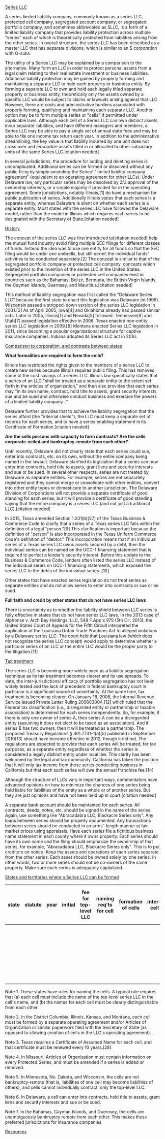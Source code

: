[Series LLC](https://en.m.wikipedia.org/wiki/Series_LLC)

A series limited liability company, commonly known as a series LLC, protected cell company, segregated account company, or segregated portfolio company, and sometimes abbreviated as SLLC, is a form of a limited liability company that provides liability protection across multiple "series" each of which is theoretically protected from liabilities arising from the other series. In overall structure, the series LLC has been described as a master LLC that has separate divisions, which is similar to an S corporation with Q-subs.

The utility of a Series LLC may be explained by a comparison to the alternative. Many form an LLC in order to protect personal assets from a legal claim relating to their real estate investment or business liabilities. Additional liability protection may be gained by properly forming and maintaining a separate LLC to hold each property or business entity. By forming a separate LLC to own and hold each legally titled separate property or business entity, theoretically only the assets owned by a specific LLC would be subject to claims or lawsuits arising against that LLC. However, there are costs and administrative burdens associated with properly forming, qualifying and maintaining each separate LLC. Another option may be to form multiple series or "cells" if permitted under applicable laws. Although each cell of a Series LLC can own distinct assets, incur separate liabilities, and have different managers and members, a Series LLC may be able to pay a single set of annual state fees and may be able to file one income tax return each year. In addition to the administrative streamlining, the key value is that liability incurred by one unit does not cross over and jeopardize assets titled in or allocated to other subsidiary units of the same Series LLC.[citation needed]

In several jurisdictions, the procedure for adding and deleting series is uncomplicated. Additional series can be formed or dissolved without any public filing by simply amending the Series' "limited liability company agreement" (equivalent to an operating agreement for other LLCs). Under Delaware law, any particular series may be dissolved by 2/3 approval of the ownership interests, or a simple majority if provided for in the operating agreement. Some jurisdictions, notably Illinois,[1] do have a mechanism for public publication of series. Additionally Illinois states that each series is a separate entity, whereas Delaware is silent on whether each series is a separate entity. Most states with the series LLC have followed the Delaware model, rather than the model in Illinois which requires each series to be designated with the Secretary of State.[citation needed]

[History](https://en.m.wikipedia.org/wiki/Series_LLC#History)

The concept of the series LLC was first introduced to[citation needed] help the mutual fund industry avoid filing multiple SEC filings for different classes of funds. Instead the idea was to use one entity for all funds so that the SEC filing would be under one umbrella, but still permit the individual funds' activities to be conducted separately.[2] The concept is similar to that of the segregated portfolio company or protected cell company, concepts which existed prior to the invention of the series LLC in the United States. Segregated portfolio companies or protected cell companies exist in countries such as the Bahamas, Belize, Bermuda, the British Virgin Islands, the Cayman Islands, Guernsey, and Mauritius.[citation needed]

This method of liability segregation was first called the "Delaware Series LLC" because the first state to enact this legislation was Delaware (in 1996). Wisconsin passed a stripped-down version of the series LLC legislation in 2001.[3] As of April 2005, Iowa[4] and Oklahoma already had passed similar acts. Later in 2005, Illinois[1] and Nevada[5] followed. Tennessee[6] and Utah[7] passed legislation effective in 2006. Texas enacted non-entity series LLC legislation in 2009.[8] Montana enacted Series LLC legislation in 2011, since becoming a popular organizational structure for captive insurance companies. Indiana adopted its Series LLC act in 2016.

[Comparison to corporation, and contrasts between states](https://en.m.wikipedia.org/wiki/Series_LLC#Comparison_to_corporation,_and_contrasts_between_states)

**What formalities are required to form the cells?**

Illinois has restricted the rights given to the members of a series LLC to create new series because Illinois requires public filing. This has removed some of the cost savings of a series LLC. Illinois law specifically states that a series of an LLC "shall be treated as a separate entity to the extent set forth in the articles of organization," and then also provides that each series may "in its own name, contract, hold title to assets, grant security interests, sue and be sued and otherwise conduct business and exercise the powers of a limited liability company…"

Delaware further provides that to achieve the liability segregation that the series afford (the "internal shield"), the LLC must keep a separate set of records for each series, and to have a series enabling statement in its Certificate of Formation.[citation needed]

**Are the cells persons with capacity to form contracts? Are the cells corporate-veiled and bankruptcy-remote from each other?**

Until recently, Delaware did not clearly state that each series could sue, enter into contracts, etc. on its own, without the entire company being named in the lawsuit. Delaware clarified its legislation that a series can now enter into contracts, hold title to assets, grant liens and security interests and sue or be sued. In several other respects, series are not treated by Delaware as separate entities. For example, series are not separately registered and they cannot merge or consolidate with other entities, convert into other entity types or domesticate to another jurisdiction. The Delaware Division of Corporations will not provide a separate certificate of good standing for each series, but it will provide a certificate of good standing saying that the entire company is a series LLC (and not just a traditional LLC).[citation needed]

In 2015, Texas amended Section 1.201(b)(27) of the Texas Business & Commerce Code to clarify that a series of a Texas series LLC falls within the definition of a legal "person."[9] This clarification is important because the definition of "person" is also incorporated in the Texas Uniform Commerce Code's definition of "debtor." This incorporation means that if an individual series of a Texas series LLC owns assets secured by a debt, then the individual series can be named on the UCC-1 financing statement that is required to perfect a lender's security interest. Before this update to the Business & Commerce Code, lenders often listed the series LLC instead of the individual series on UCC-1 financing statements, which exposed the series LLC to the debts of the individual series. [10]

Other states that have enacted series legislation do not treat series as separate entities and do not allow series to enter into contracts or sue or be sued.

**Full faith and credit by other states that do not have series LLC laws**

There is uncertainty as to whether the liability shield between LLC series is fully effective in states that do not have series LLC laws. In the 2013 case of Alphonse v. Arch Bay Holdings, LLC, 548 F.App'x 979 (5th Cir. 2013), the United States Court of Appeals for the Fifth Circuit interpreted the application of the Louisiana Unfair Trade Practices Act to alleged violations by a Delaware series LLC. The court held that Louisiana law (which does not recognize the series LLC concept) would apply to determine whether a particular series of an LLC or the entire LLC would be the proper party to the litigation.[11]

[Tax treatment](https://en.m.wikipedia.org/wiki/Series_LLC#Taxation_treatment)

The series LLC is becoming more widely used as a liability segregation technique as its tax treatment becomes clearer and its use spreads. To date, the inter-jurisdictional efficacy of portfolio segregation has not been widely tested and the lack of precedent in federal bankruptcy court in particular is a significant source of uncertainty. At the same time, tax treatment is becoming clearer. On January 18, 2008, the Internal Revenue Service issued Private Letter Ruling 200803004,[12] which ruled that the Federal tax classification (i.e., disregarded entity or partnership or taxable association) is determined for each series independently. So, for example, if there is only one owner of series A, then series A can be a disregarded entity (assuming it does not elect to be taxed as an association). And if series B has two owners, then it will be treated as a partnership. The proposed Treasury Regulations § 301.7701-1(a)(5) published in September 2010[13] should have become effective in 2012, though it did not. The regulations are expected to provide that each series will be treated, for tax purposes, as a separate entity regardless of whether the series is considered a legally distinct entity under local law. This clarity has been welcomed by the legal and tax community. California has taken the position that it will only tax income from those series conducting business in California but that each such series will owe the annual franchise fee.[14]

Although the structure of LLCs vary in important ways, commentators have advanced opinions on how to minimize the chances of one series being held liable for liabilities of the entity as a whole or of another series. But they are just opinions and have not been held up in court:[citation needed]

A separate bank account should be maintained for each series.
All contracts, deeds, notes, etc. should be signed in the name of the series. Again, use something like "Abracadabra LLC, Blackacre Series only".
Any loans between series should be properly documented.
Any transactions between series should be conducted in an arms'-length manner at fair market prices using appraisals.
Have each series file a fictitious business name statement in each county where it owns property. Each series should have its own name and the filing should emphasize the ownership of that series, for example, "Abracadabra LLC, Blackacre Series only". This is to put creditors on notice.
Keep the assets and operations of each series separate from the other series. Each asset should be owned solely by one series. In other words, two or more series should not be co-owners of the same property.
Make sure each series is adequately capitalized.

[States and territories where a Series LLC can be formed](https://en.m.wikipedia.org/wiki/Series_LLC#States_and_territories_where_a_Series_LLC_can_be_formed)

|state|statute | year	| initial | fee for top-level LLC |	naming req’ts for cell	| formation of cells	|  inter-cell	|  annual fee  |	annual report for top-level LLC |	annual report for cells	other |
| - | - | - | - | - | - | - | - | - | - | - |
|  |  |  |  |  |  |  |  |  |  |  |
|  |  |  |  |  |  |  |  |  |  |  |
|  |  |  |  |  |  |  |  |  |  |  |
|  |  |  |  |  |  |  |  |  |  |  |
|  |  |  |  |  |  |  |  |  |  |  |
|  |  |  |  |  |  |  |  |  |  |  |
|  |  |  |  |  |  |  |  |  |  |  |
|  |  |  |  |  |  |  |  |  |  |  |
|  |  |  |  |  |  |  |  |  |  |  |
|  |  |  |  |  |  |  |  |  |  |  |
|  |  |  |  |  |  |  |  |  |  |  |
|  |  |  |  |  |  |  |  |  |  |  |
|  |  |  |  |  |  |  |  |  |  |  |
|  |  |  |  |  |  |  |  |  |  |  |
|  |  |  |  |  |  |  |  |  |  |  |
|  |  |  |  |  |  |  |  |  |  |  |
|  |  |  |  |  |  |  |  |  |  |  |
|  |  |  |  |  |  |  |  |  |  |  |
|  |  |  |  |  |  |  |  |  |  |  |
|  |  |  |  |  |  |  |  |  |  |  |
|  |  |  |  |  |  |  |  |  |  |  |
|  |  |  |  |  |  |  |  |  |  |  |
|  |  |  |  |  |  |  |  |  |  |  |
|  |  |  |  |  |  |  |  |  |  |  |
|  |  |  |  |  |  |  |  |  |  |  |
|  |  |  |  |  |  |  |  |  |  |  |
|  |  |  |  |  |  |  |  |  |  |  |
|  |  |  |  |  |  |  |  |  |  |  |
|  |  |  |  |  |  |  |  |  |  |  |
|  |  |  |  |  |  |  |  |  |  |  |
|  |  |  |  |  |  |  |  |  |  |  |
|  |  |  |  |  |  |  |  |  |  |  |


Note 1. These states have rules for naming the cells. A typical rule requires that (a) each cell must include the name of the top-level series LLC in the cell's name, and (b) the names for each cell must be clearly distinguishable from each other.

Note 2. In the District Columbia, Illinois, Kansas, and Montana, each cell must be formed by a separate operating agreement and/or Articles of Organization or similar paperwork filed with the Secretary of State (as opposed to allowing creation of cells in the LLC's operating agreement).

Note 3. Texas requires a Certificate of Assumed Name for each cell, and that certificate must be renewed every 10 years.[28]

Note 4. In Missouri, Articles of Organization must contain information on every Protected Series, and must be amended if a series is added or removed.

Note 5. In Minnesota, No. Dakota, and Wisconsin, the cells are not bankruptcy-remote (that is, liabilities of one cell may become liabilities of others), and cells cannot individually contract, only the top-level LLC.

Note 6. In Delaware, a cell can enter into contracts, hold title to assets, grant liens and security interests and sue or be sued.

Note 7. In the Bahamas, Cayman Islands, and Guernsey, the cells are unambiguously bankruptcy remote from each other. This makes these preferred jurisdictions for insurance companies.

[](https://en.m.wikipedia.org/wiki/Series_LLC#Taxation_treatment)

[Resources](https://en.m.wikipedia.org/wiki/Series_LLC#Resources)
